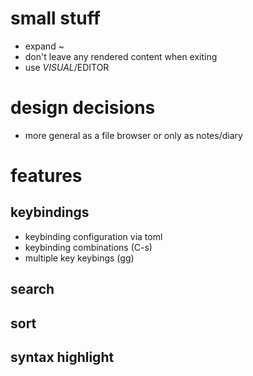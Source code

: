 
# small stuff
* expand ~
* don't leave any rendered content when exiting
* use $VISUAL/$EDITOR

# design decisions
* more general as a file browser or only as notes/diary

# features

## keybindings
* keybinding configuration via toml
* keybinding combinations (C-s)
* multiple key keybings (gg)

## search

## sort

## syntax highlight